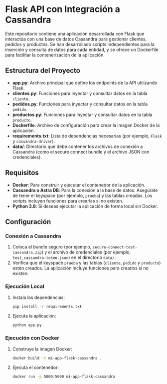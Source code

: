 # Flask API con Integración a Cassandra

Este repositorio contiene una aplicación desarrollada con Flask que interactúa con una base de datos Cassandra para gestionar clientes, pedidos y productos. Se han desarrollado scripts independientes para la inserción y consulta de datos para cada entidad, y se ofrece un Dockerfile para facilitar la contenerización de la aplicación.

## Estructura del Proyecto

- **app.py**: Archivo principal que define los endpoints de la API utilizando Flask.
- **clientes.py**: Funciones para inyectar y consultar datos en la tabla `cliente`.
- **pedidos.py**: Funciones para inyectar y consultar datos en la tabla `pedido`.
- **productos.py**: Funciones para inyectar y consultar datos en la tabla `producto`.
- **Dockerfile**: Archivo de configuración para crear la imagen Docker de la aplicación.
- **requirements.txt**: Lista de dependencias necesarias (por ejemplo, `Flask` y `cassandra-driver`).
- **data/**: Directorio que debe contener los archivos de conexión a Cassandra (como el secure connect bundle y el archivo JSON con credenciales).

## Requisitos

- **Docker**: Para construir y ejecutar el contenedor de la aplicación.
- **Cassandra o Astra DB**: Para la conexión a la base de datos. Asegúrate de tener el keyspace (por ejemplo, `prueba`) y las tablas creadas. Los scripts incluyen funciones para crearlas si no existen.
- **Python 3.8**: Si deseas ejecutar la aplicación de forma local sin Docker.

## Configuración

### Conexión a Cassandra

1. Coloca el bundle seguro (por ejemplo, `secure-connect-test-cassandra.zip`) y el archivo de credenciales (por ejemplo, `test_cassandra-token.json`) en el directorio `data/`.
2. Verifica que el keyspace `prueba` y las tablas (`cliente`, `pedido` y `producto`) estén creados. La aplicación incluye funciones para crearlos si no existen.

### Ejecución Local

1. Instala las dependencias:
   ```bash
   pip install -r requirements.txt
   ```
2. Ejecuta la aplicación:
    ```bash
   python app.py
   ```
### Ejecución con Docker

1. Construye la imagen Docker:
    ```bash
    docker build -t mi-app-flask-cassandra .
    ``` 

2. Ejecuta el contenedor:
    ```bash
    docker run -p 5000:5000 mi-app-flask-cassandra
    ```